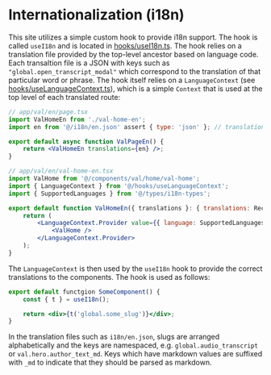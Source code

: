 # Internationalization (i18n)
This site utilizes a simple custom hook to provide i18n support. The hook is called `useI18n` and is located in [hooks/useI18n.ts](). The hook relies on a translation file provided by the top-level ancestor based on language code. Each transaltion file is a JSON with keys such as `"global.open_transcript_modal"` which correspond to the translation of that particular word or phrase. The hook itself relies on a `LanguageContext` (see [hooks/useLanguageContext.ts]()), which is a simple `Context` that is used at the top level of each translated route:

```jsx
// app/val/en/page.tsx
import ValHomeEn from './val-home-en';
import en from '@/i18n/en.json' assert { type: 'json' }; // translations file

export default async function ValPageEn() {
    return <ValHomeEn translations={en} />;
}

// app/val/en/val-home-en.tsx
import ValHome from '@/components/val/home/val-home';
import { LanguageContext } from '@/hooks/useLanguageContext';
import { SupportedLanguages } from '@/types/i18n-types';

export default function ValHomeEn({ translations }: { translations: Record<string, string> }) {
    return (
        <LanguageContext.Provider value={{ language: SupportedLanguages.english, translations }}>
            <ValHome />
        </LanguageContext.Provider>
    );
}
```

The `LanguageContext` is then used by the `useI18n` hook to provide the correct translations to the components. The hook is used as follows:

```jsx
export default functgion SomeComponent() {
    const { t } = useI18n();

    return <div>{t('global.some_slug')}</div>;
}

```

In the translation files such as `i18n/en.json`, slugs are arranged alphabetically and the keys are namespaced, e.g. `global.audio_transcript` or `val.hero.author_text_md`. Keys which have markdown values are suffixed with `_md` to indicate that they should be parsed as markdown.

